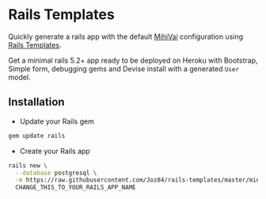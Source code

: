 # Rails Templates

Quickly generate a rails app with the default [MihiVai](https://www.mihivai.com) configuration
using [Rails Templates](http://guides.rubyonrails.org/rails_application_templates.html).

Get a minimal rails 5.2+ app ready to be deployed on Heroku with Bootstrap, Simple form, debugging gems and Devise install with a generated `User` model.

## Installation

- Update your Rails gem
```bash
gem update rails
```

- Create your Rails app

```bash
rails new \
  --database postgresql \
  -m https://raw.githubusercontent.com/Joz84/rails-templates/master/minimal.rb \
  CHANGE_THIS_TO_YOUR_RAILS_APP_NAME
```
